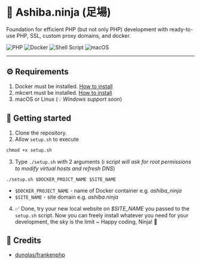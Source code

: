 # 🧱 Ashiba.ninja (足場)

Foundation for efficient PHP (but not only PHP) development with ready-to-use PHP, SSL, custom proxy domains, and docker.

![PHP](https://img.shields.io/badge/php-%23777BB4.svg?style=for-the-badge&logo=php&logoColor=white)
![Docker](https://img.shields.io/badge/docker-%230db7ed.svg?style=for-the-badge&logo=docker&logoColor=white)
![Shell Script](https://img.shields.io/badge/shell_script-%23121011.svg?style=for-the-badge&logo=gnu-bash&logoColor=white)
![macOS](https://img.shields.io/badge/mac%20os-000000?style=for-the-badge&logo=macos&logoColor=F0F0F0)

---

## ⚙️ Requirements

1. Docker must be installed. [How to install](https://docs.docker.com/desktop/install/mac-install/)
2. mkcert must be installed. [How to install](https://github.com/FiloSottile/mkcert?tab=readme-ov-file#installation)
3. macOS or Linux (*💡 Windows support soon*)

## 🐾 Getting started

1. Clone the repository.
2. Allow `setup.sh` to execute
```
chmod +x setup.sh
```
3. Type `./setup.sh` with 2 arguments (ℹ️ *script will ask for root permissions to modify virtual hosts and refresh DNS*)
```
./setup.sh $DOCKER_PROJCT_NAME $SITE_NAME
```

- `$DOCKER_PROJECT_NAME` - name of Docker container e.g. *ashiba_ninja*
- `$SITE_NAME` - site domain e.g. *ashiba.ninja*

4. ✅ Done, try your new local website on *$SITE_NAME* you passed to the `setup.sh` script. Now you can freely install whatever you need for your development, the sky is the limit ~ Happy coding, Ninja! 🥷

## 👏 Credits

- [dunglas/frankenphp](https://github.com/dunglas/frankenphp)
